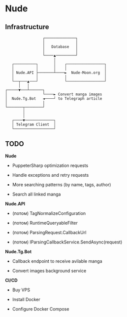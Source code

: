 # Nude

## Infrastructure

```asciidoc
                 ┌──────────────┐
                 │              │
                 │   Database   │
                 │              │
                 └────▲─────────┘
                      │
   ┌──────────┐       │    ┌─────────────────┐
   │          │       │    │                 │
   │ Nude.API ├───────┴────►  Nude-Moon.org  │
   │          │            │                 │
   └──┬───▲───┘            └─────────────────┘
      │   │
┌─────▼───┴──────┐
│                └────► Convert manga images
│  Nude.Tg.Bot   ◄────┘ to Telegraph article
│                │
└───────┬────────┘
        │
        │
   ┌────▼─────────────┐
   │ Telegram Client  │
   └──────────────────┘
```

## TODO

**Nude**

* PuppeterSharp optimization requests

* Handle exceptions and retry requests

* More searching patterns (by name, tags, author)

* Search all linked manga

**Nude.API**

* (потом) TagNormalizeConfiguration

* (потом) RuntimeQueryableFilter

* (потом) ParsingRequest.CallbackUrl

* (потом) IParsingCallbackService.SendAsync(request)

**Nude.Tg.Bot**

* Callback endpoint to receive avilable manga

* Convert images background service

**CI/CD**

* Buy VPS

* Install Docker

* Configure Docker Compose